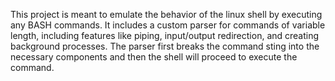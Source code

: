 This project is meant to emulate the behavior of the linux shell by executing any BASH commands. It includes a custom parser for commands of variable length, including features like piping, input/output redirection, and creating background processes. The parser first breaks the command sting into the necessary components and then the shell will proceed to execute the command.

